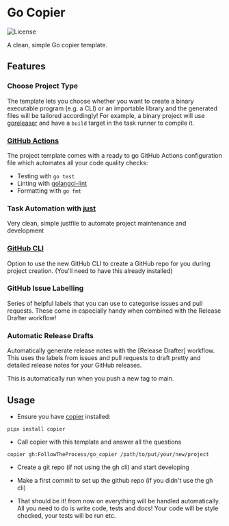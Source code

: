 # Go Copier

![License](https://img.shields.io/github/license/FollowTheProcess/go_copier.svg)

A clean, simple Go copier template.

## Features

### Choose Project Type

The template lets you choose whether you want to create a binary executable program (e.g. a CLI) or an importable library and the generated files will be tailored accordingly! For example, a binary project will use [goreleaser] and have a `build` target in the task runner to compile it.

### [GitHub Actions]

The project template comes with a ready to go GitHub Actions configuration file which automates all your code quality checks:

* Testing with `go test`
* Linting with [golangci-lint]
* Formatting with `go fmt`

### Task Automation with [just]

Very clean, simple justfile to automate project maintenance and development

### [GitHub CLI]

Option to use the new GitHub CLI to create a GitHub repo for you during project creation. (You'll need to have this already installed)

### GitHub Issue Labelling

Series of helpful labels that you can use to categorise issues and pull requests. These come in especially handy when combined with the Release Drafter workflow!

### Automatic Release Drafts

Automatically generate release notes with the [Release Drafter] workflow. This uses the labels from issues and pull requests to draft pretty and detailed release notes for your GitHub releases.

This is automatically run when you push a new tag to main.

## Usage

* Ensure you have [copier] installed:

``` shell
pipx install copier
```

* Call copier with this template and answer all the questions

``` shell
copier gh:FollowTheProcess/go_copier /path/to/put/your/new/project
```

* Create a git repo (if not using the gh cli) and start developing

* Make a first commit to set up the github repo (if you didn't use the gh cli)

* That should be it! from now on everything will be handled automatically. All you need to do is write code, tests and docs! Your code will be style checked, your tests will be run etc.

[GitHub actions]: https://docs.github.com/en/free-pro-team@latest/actions
[GitHub CLI]: https://cli.github.com
[golangci-lint]: https://golangci-lint.run
[goreleaser]: https://goreleaser.com/intro/
[just]: https://github.com/casey/just
[copier]: https://github.com/copier-org/copier
